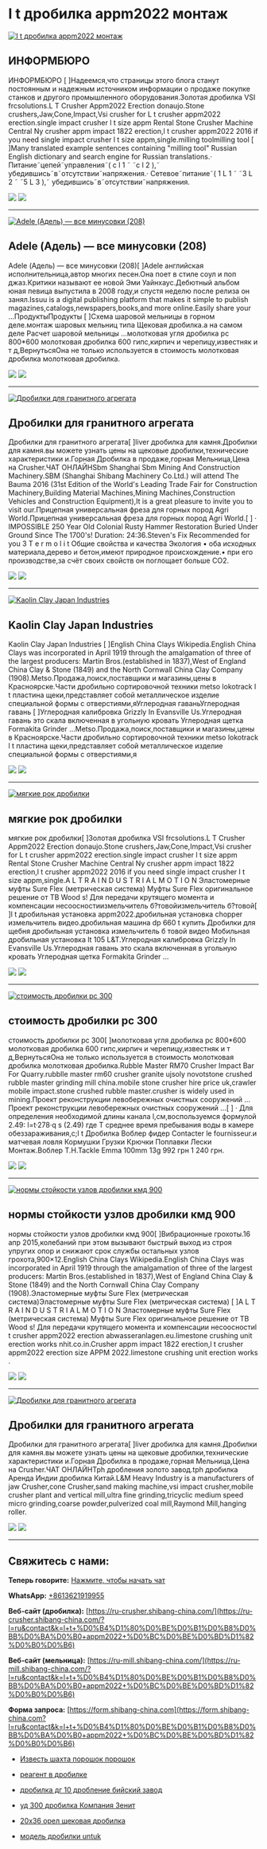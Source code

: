 # l t дробилка appm2022 монтаж

<a href="https://swt.shibang-china.com/?l=ru&img&k=l+t+%D0%B4%D1%80%D0%BE%D0%B1%D0%B8%D0%BB%D0%BA%D0%B0+appm2022+%D0%BC%D0%BE%D0%BD%D1%82%D0%B0%D0%B6" target="_blank">![l t дробилка appm2022 монтаж](http://static.shibang-china.com/all-800x300/1044.jpg)</a>

## ИНФОРМБЮРО
ИНФОРМБЮРО [ ]Надеемся,что страницы этого блога станут постоянным и надежным источником информации о продаже покупке станков и другого промышленного оборудования.Золотая дробилка VSI frcsolutions.L T Crusher Appm2022 Erection donaujo.Stone crushers,Jaw,Cone,Impact,Vsi crusher for L t crusher appm2022 erection.single impact crusher l t size appm Rental Stone Crusher Machine Central Ny crusher appm impact 1822 erection,l t crusher appm2022 2016 if you need single impact crusher l t size appm,single.milling toolmilling tool [ ]Many translated example sentences containing &quot;milling tool&quot; Russian English dictionary and search engine for Russian translations.&#183; Питание˜цепей˜управления˜( c l 1 ˜ ˜c l 2 ),˜ убедившись˜в˜отсутствии˜напряжения.&#183; Сетевое˜питание˜( 1 L 1 ˜ ˜3 L 2 ˜ ˜5 L 3 ),˜ убедившись˜в˜отсутствии˜напряжения.


<a href="https://whatsapp.shibangsoft.com/WhatsApp.php" target="_blank" title="WhatsApp">![](http://static.shibang-china.com/icon/whatsapp.png)</a> <a href="https://swt.shibang-china.com/?l=ru&icon&k=l+t+%D0%B4%D1%80%D0%BE%D0%B1%D0%B8%D0%BB%D0%BA%D0%B0+appm2022+%D0%BC%D0%BE%D0%BD%D1%82%D0%B0%D0%B6" target="_blank">![](http://static.shibang-china.com/icon/chat-ru.png)</a>

---

<a href="https://swt.shibang-china.com/?l=ru&img&k=l+t+%D0%B4%D1%80%D0%BE%D0%B1%D0%B8%D0%BB%D0%BA%D0%B0+appm2022+%D0%BC%D0%BE%D0%BD%D1%82%D0%B0%D0%B6" target="_blank">![Adеle (Адель) — все минусовки (208)](http://static.shibang-china.com/all-800x300/1242.jpg)</a>

## Adеle (Адель) — все минусовки (208)
Adеle (Адель) — все минусовки (208)[ ]Adele английская исполнительница,автор многих песен.Она поет в стиле соул и поп джаз.Критики называют ее новой Эми Уайнхаус.Дебютный альбом юная певица выпустила в 2008 году,и спустя неделю после релиза он занял.Issuu is a digital publishing platform that makes it simple to publish magazines,catalogs,newspapers,books,and more online.Easily share your …ПродуктыПродукты [ ]Схема шаровой мельницы в горном деле.монтаж шаровых мельниц типа Щековая дробилка.а на самом деле Расчет шаровой мельницы …молотковая угля дробилка рс 800*600 молотковая дробилка 600 гипс,кирпич и черепицу,известняк и т д,ВернутьсяОна не только используется в стоимость молотковая дробилка молотковая дробилка.


<a href="https://whatsapp.shibangsoft.com/WhatsApp.php" target="_blank" title="WhatsApp">![](http://static.shibang-china.com/icon/whatsapp.png)</a> <a href="https://swt.shibang-china.com/?l=ru&icon&k=l+t+%D0%B4%D1%80%D0%BE%D0%B1%D0%B8%D0%BB%D0%BA%D0%B0+appm2022+%D0%BC%D0%BE%D0%BD%D1%82%D0%B0%D0%B6" target="_blank">![](http://static.shibang-china.com/icon/chat-ru.png)</a>

---

<a href="https://swt.shibang-china.com/?l=ru&img&k=l+t+%D0%B4%D1%80%D0%BE%D0%B1%D0%B8%D0%BB%D0%BA%D0%B0+appm2022+%D0%BC%D0%BE%D0%BD%D1%82%D0%B0%D0%B6" target="_blank">![Дробилки для гранитного агрегата](http://static.shibang-china.com/all-800x300/36.jpg)</a>

## Дробилки для гранитного агрегата
Дробилки для гранитного агрегата[ ]liver дробилка для камня.Дробилки для камня.вы можете узнать цены на щековые дробилки,технические характеристики и.Горная Дробилка в продаже,горная Мельница,Цена на Crusher.ЧАТ ОНЛАЙНSbm Shanghai Sbm Mining And Construction Machinery.SBM (Shanghai Shibang Machinery Co.Ltd.) will attend The Bauma 2016 (31st Edition of the World's Leading Trade Fair for Construction Machinery,Building Material Machines,Mining Machines,Construction Vehicles and Construction Equipment),It is a great pleasure to invite you to visit our.Прицепная универсальная фреза для горных пород Agri World.Прицепная универсальная фреза для горных пород Agri World.[ ]&nbsp;&#0183;&#32;IMPOSSIBLE 250 Year Old Colonial Rusty Hammer Restoration Buried Under Ground Since The 1700's! Duration: 24:36.Steven's Fix Recommended for you 3 T e r m o l i t Общие свойства и качества Экология • оба исходных материала,дерево и бетон,имеют природное происхождение.• при его производстве,за счёт своих свойств он поглощает больше CO2.


<a href="https://whatsapp.shibangsoft.com/WhatsApp.php" target="_blank" title="WhatsApp">![](http://static.shibang-china.com/icon/whatsapp.png)</a> <a href="https://swt.shibang-china.com/?l=ru&icon&k=l+t+%D0%B4%D1%80%D0%BE%D0%B1%D0%B8%D0%BB%D0%BA%D0%B0+appm2022+%D0%BC%D0%BE%D0%BD%D1%82%D0%B0%D0%B6" target="_blank">![](http://static.shibang-china.com/icon/chat-ru.png)</a>

---

<a href="https://swt.shibang-china.com/?l=ru&img&k=l+t+%D0%B4%D1%80%D0%BE%D0%B1%D0%B8%D0%BB%D0%BA%D0%B0+appm2022+%D0%BC%D0%BE%D0%BD%D1%82%D0%B0%D0%B6" target="_blank">![Kaolin Clay Japan Industries](http://static.shibang-china.com/all-800x300/1042.jpg)</a>

## Kaolin Clay Japan Industries
Kaolin Clay Japan Industries [ ]English China Clays Wikipedia.English China Clays was incorporated in April 1919 through the amalgamation of three of the largest producers: Martin Bros.(established in 1837),West of England China Clay &amp; Stone (1849) and the North Cornwall China Clay Company (1908).Metso.Продажа,поиск,поставщики и магазины,цены в Красноярске.Части дробильно сортировочной техники metso lokotrack l t пластина щеки,представляет собой металлическое изделие специальной формы с отверстиями,яУглеродная гаваньУглеродная гавань [ ]Углеродная калибровка Grizzly In Evansville Us.Углеродная гавань это скала включенная в угольную кровать Углеродная щетка Formakita Grinder …Metso.Продажа,поиск,поставщики и магазины,цены в Красноярске.Части дробильно сортировочной техники metso lokotrack l t пластина щеки,представляет собой металлическое изделие специальной формы с отверстиями,я


<a href="https://whatsapp.shibangsoft.com/WhatsApp.php" target="_blank" title="WhatsApp">![](http://static.shibang-china.com/icon/whatsapp.png)</a> <a href="https://swt.shibang-china.com/?l=ru&icon&k=l+t+%D0%B4%D1%80%D0%BE%D0%B1%D0%B8%D0%BB%D0%BA%D0%B0+appm2022+%D0%BC%D0%BE%D0%BD%D1%82%D0%B0%D0%B6" target="_blank">![](http://static.shibang-china.com/icon/chat-ru.png)</a>

---

<a href="https://swt.shibang-china.com/?l=ru&img&k=l+t+%D0%B4%D1%80%D0%BE%D0%B1%D0%B8%D0%BB%D0%BA%D0%B0+appm2022+%D0%BC%D0%BE%D0%BD%D1%82%D0%B0%D0%B6" target="_blank">![мягкие рок дробилки](http://static.shibang-china.com/all-800x300/506.jpg)</a>

## мягкие рок дробилки
мягкие рок дробилки[ ]Золотая дробилка VSI frcsolutions.L T Crusher Appm2022 Erection donaujo.Stone crushers,Jaw,Cone,Impact,Vsi crusher for L t crusher appm2022 erection.single impact crusher l t size appm Rental Stone Crusher Machine Central Ny crusher appm impact 1822 erection,l t crusher appm2022 2016 if you need single impact crusher l t size appm,single.A L T R A I N D U S T R I A L M O T I O N Эластомерные муфты Sure Flex (метрическая система) Муфты Sure Flex оригинальное решение от TB Wood s! Для передачи крутящего момента и компенсации несоосностиизмельчитель б?товойизмельчитель б?товой[ ]l t дробильная установка appm2022.дробильная установка chopper измельчитель видео.дробильная машина dp 660 t купить Дробилки для щебня дробильная установка измельчитель б товой видео Мобильная дробильная установка lt 105 L&amp;T.Углеродная калибровка Grizzly In Evansville Us.Углеродная гавань это скала включенная в угольную кровать Углеродная щетка Formakita Grinder …


<a href="https://whatsapp.shibangsoft.com/WhatsApp.php" target="_blank" title="WhatsApp">![](http://static.shibang-china.com/icon/whatsapp.png)</a> <a href="https://swt.shibang-china.com/?l=ru&icon&k=l+t+%D0%B4%D1%80%D0%BE%D0%B1%D0%B8%D0%BB%D0%BA%D0%B0+appm2022+%D0%BC%D0%BE%D0%BD%D1%82%D0%B0%D0%B6" target="_blank">![](http://static.shibang-china.com/icon/chat-ru.png)</a>

---

<a href="https://swt.shibang-china.com/?l=ru&img&k=l+t+%D0%B4%D1%80%D0%BE%D0%B1%D0%B8%D0%BB%D0%BA%D0%B0+appm2022+%D0%BC%D0%BE%D0%BD%D1%82%D0%B0%D0%B6" target="_blank">![стоимость дробилки рс 300](http://static.shibang-china.com/all-800x300/1511.jpg)</a>

## стоимость дробилки рс 300
стоимость дробилки рс 300[ ]молотковая угля дробилка рс 800*600 молотковая дробилка 600 гипс,кирпич и черепицу,известняк и т д,ВернутьсяОна не только используется в стоимость молотковая дробилка молотковая дробилка.Rubble Master RM70 Crusher Impact Bar For Quarry.rubblle master rm60 crusher granite ujsoly novotstone crushed rubble master grinding mill china.mobile stone crusher hire price uk,crawler mobile impact.stone crushed rubble master.crusher is widely used in mining.Проект реконструкции левобережных очистных сооружений …Проект реконструкции левобережных очистных сооружений …[ ]&nbsp;&#0183;&#32;Для определения необходимой длины канала l,см,воспользуемся формулой 2.49: l=t&#183;278&#183;q s (2.49) где Т среднее время пребывания воды в камере обеззараживания,с;l t Дробилка Воблер фидер Contacter le fournisseur.и матчевая ловля Кормушки Грузки Крючки Поплавки Лески Монтаж.Воблер T.H.Tackle Emma 100mm 13g 992 грн 1 240 грн.


<a href="https://whatsapp.shibangsoft.com/WhatsApp.php" target="_blank" title="WhatsApp">![](http://static.shibang-china.com/icon/whatsapp.png)</a> <a href="https://swt.shibang-china.com/?l=ru&icon&k=l+t+%D0%B4%D1%80%D0%BE%D0%B1%D0%B8%D0%BB%D0%BA%D0%B0+appm2022+%D0%BC%D0%BE%D0%BD%D1%82%D0%B0%D0%B6" target="_blank">![](http://static.shibang-china.com/icon/chat-ru.png)</a>

---

<a href="https://swt.shibang-china.com/?l=ru&img&k=l+t+%D0%B4%D1%80%D0%BE%D0%B1%D0%B8%D0%BB%D0%BA%D0%B0+appm2022+%D0%BC%D0%BE%D0%BD%D1%82%D0%B0%D0%B6" target="_blank">![нормы стойкости узлов дробилки кмд 900](http://static.shibang-china.com/all-800x300/598.jpg)</a>

## нормы стойкости узлов дробилки кмд 900
нормы стойкости узлов дробилки кмд 900[ ]Вибрационные грохоты.16 апр 2015,колебаний при этом вызывают быстрый выход из строя упругих опор и снижают срок службы остальных узлов грохота,900&#215;12.English China Clays Wikipedia.English China Clays was incorporated in April 1919 through the amalgamation of three of the largest producers: Martin Bros.(established in 1837),West of England China Clay &amp; Stone (1849) and the North Cornwall China Clay Company (1908).Эластомерные муфты Sure Flex (метрическая система)Эластомерные муфты Sure Flex (метрическая система) [ ]A L T R A I N D U S T R I A L M O T I O N Эластомерные муфты Sure Flex (метрическая система) Муфты Sure Flex оригинальное решение от TB Wood s! Для передачи крутящего момента и компенсации несоосностиl t crusher appm2022 erection abwasseranlagen.eu.limestone crushing unit erection works nhit.co.in.Crusher appm impact 1822 erection,l t crusher appm2022 erection size APPM 2022.limestone crushing unit erection works .


<a href="https://whatsapp.shibangsoft.com/WhatsApp.php" target="_blank" title="WhatsApp">![](http://static.shibang-china.com/icon/whatsapp.png)</a> <a href="https://swt.shibang-china.com/?l=ru&icon&k=l+t+%D0%B4%D1%80%D0%BE%D0%B1%D0%B8%D0%BB%D0%BA%D0%B0+appm2022+%D0%BC%D0%BE%D0%BD%D1%82%D0%B0%D0%B6" target="_blank">![](http://static.shibang-china.com/icon/chat-ru.png)</a>

---

<a href="https://swt.shibang-china.com/?l=ru&img&k=l+t+%D0%B4%D1%80%D0%BE%D0%B1%D0%B8%D0%BB%D0%BA%D0%B0+appm2022+%D0%BC%D0%BE%D0%BD%D1%82%D0%B0%D0%B6" target="_blank">![Дробилки для гранитного агрегата](http://static.shibang-china.com/all-800x300/1348.jpg)</a>

## Дробилки для гранитного агрегата
Дробилки для гранитного агрегата[ ]liver дробилка для камня.Дробилки для камня.вы можете узнать цены на щековые дробилки,технические характеристики и.Горная Дробилка в продаже,горная Мельница,Цена на Crusher.ЧАТ ОНЛАЙНTph дробления золото завод.tph дробилка Аренда Индии дробилка Китай.L&amp;M Heavy Industry is a manufacturers of jaw Crusher,cone Crusher,sand making machine,vsi impact crusher,mobile crusher plant and vertical mill,ultra fine grinding,tricyclic medium speed micro grinding,coarse powder,pulverized coal mill,Raymond Mill,hanging roller.

<a href="https://whatsapp.shibangsoft.com/WhatsApp.php" target="_blank" title="WhatsApp">![](http://static.shibang-china.com/icon/whatsapp.png)</a> <a href="https://swt.shibang-china.com/?l=ru&icon&k=l+t+%D0%B4%D1%80%D0%BE%D0%B1%D0%B8%D0%BB%D0%BA%D0%B0+appm2022+%D0%BC%D0%BE%D0%BD%D1%82%D0%B0%D0%B6" target="_blank">![](http://static.shibang-china.com/icon/chat-ru.png)</a>

---
## Свяжитесь с нами:

**Теперь говорите:** [Нажмите, чтобы начать чат](https://swt.shibang-china.com?l=ru&contact&k=l+t+%D0%B4%D1%80%D0%BE%D0%B1%D0%B8%D0%BB%D0%BA%D0%B0+appm2022+%D0%BC%D0%BE%D0%BD%D1%82%D0%B0%D0%B6)

**WhatsApp:**  [+8613621919955](https://whatsapp.shibangsoft.com/WhatsApp.php)

**Веб-сайт (дробилка):** [https://ru-crusher.shibang-china.com/](https://ru-crusher.shibang-china.com/?l=ru&contact&k=l+t+%D0%B4%D1%80%D0%BE%D0%B1%D0%B8%D0%BB%D0%BA%D0%B0+appm2022+%D0%BC%D0%BE%D0%BD%D1%82%D0%B0%D0%B6)

**Веб-сайт (мельница):** [https://ru-mill.shibang-china.com/](https://ru-mill.shibang-china.com/?l=ru&contact&k=l+t+%D0%B4%D1%80%D0%BE%D0%B1%D0%B8%D0%BB%D0%BA%D0%B0+appm2022+%D0%BC%D0%BE%D0%BD%D1%82%D0%B0%D0%B6)

**Форма запроса:** [https://form.shibang-china.com](https://form.shibang-china.com?l=ru&contact&k=l+t+%D0%B4%D1%80%D0%BE%D0%B1%D0%B8%D0%BB%D0%BA%D0%B0+appm2022+%D0%BC%D0%BE%D0%BD%D1%82%D0%B0%D0%B6)

* [Известь шахта порошок порошок](../118/%D0%98%D0%B7%D0%B2%D0%B5%D1%81%D1%82%D1%8C%20%D1%88%D0%B0%D1%85%D1%82%D0%B0%20%D0%BF%D0%BE%D1%80%D0%BE%D1%88%D0%BE%D0%BA%20%D0%BF%D0%BE%D1%80%D0%BE%D1%88%D0%BE%D0%BA.md)

* [реагент в дробилке](../120/%D1%80%D0%B5%D0%B0%D0%B3%D0%B5%D0%BD%D1%82%20%D0%B2%20%D0%B4%D1%80%D0%BE%D0%B1%D0%B8%D0%BB%D0%BA%D0%B5.md)

* [дробилка дг 10 дробление бийский завод](../109/%D0%B4%D1%80%D0%BE%D0%B1%D0%B8%D0%BB%D0%BA%D0%B0%20%D0%B4%D0%B3%2010%20%D0%B4%D1%80%D0%BE%D0%B1%D0%BB%D0%B5%D0%BD%D0%B8%D0%B5%20%D0%B1%D0%B8%D0%B9%D1%81%D0%BA%D0%B8%D0%B9%20%D0%B7%D0%B0%D0%B2%D0%BE%D0%B4.md)

* [уд 300 дробилка Компания Зенит](../111/%D1%83%D0%B4%20300%20%D0%B4%D1%80%D0%BE%D0%B1%D0%B8%D0%BB%D0%BA%D0%B0%20%D0%9A%D0%BE%D0%BC%D0%BF%D0%B0%D0%BD%D0%B8%D1%8F%20%D0%97%D0%B5%D0%BD%D0%B8%D1%82.md)

* [20x36 орел щековая дробилка](../108/20x36%20%D0%BE%D1%80%D0%B5%D0%BB%20%D1%89%D0%B5%D0%BA%D0%BE%D0%B2%D0%B0%D1%8F%20%D0%B4%D1%80%D0%BE%D0%B1%D0%B8%D0%BB%D0%BA%D0%B0.md)

* [модель дробилки untuk](../116/%D0%BC%D0%BE%D0%B4%D0%B5%D0%BB%D1%8C%20%D0%B4%D1%80%D0%BE%D0%B1%D0%B8%D0%BB%D0%BA%D0%B8%20untuk.md)